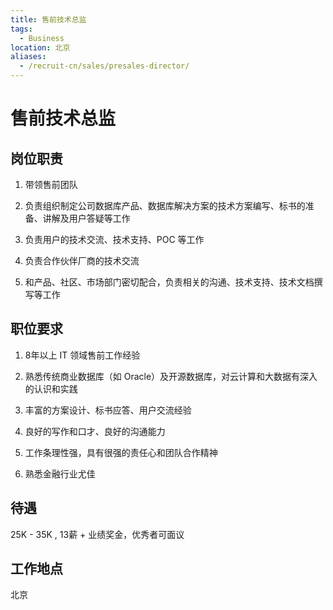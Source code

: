 ```yaml
---
title: 售前技术总监
tags:
  - Business
location: 北京
aliases:
  - /recruit-cn/sales/presales-director/
---
```


# 售前技术总监

## 岗位职责

1. 带领售前团队

2. 负责组织制定公司数据库产品、数据库解决方案的技术方案编写、标书的准备、讲解及用户答疑等工作

3. 负责用户的技术交流、技术支持、POC 等工作

4. 负责合作伙伴厂商的技术交流

5. 和产品、社区、市场部门密切配合，负责相关的沟通、技术支持、技术文档撰写等工作

## 职位要求

1. 8年以上 IT 领域售前工作经验

2. 熟悉传统商业数据库（如 Oracle）及开源数据库，对云计算和大数据有深入的认识和实践

3. 丰富的方案设计、标书应答、用户交流经验

4. 良好的写作和口才、良好的沟通能力

5. 工作条理性强，具有很强的责任心和团队合作精神

6. 熟悉金融行业尤佳

## 待遇

25K - 35K , 13薪 + 业绩奖金，优秀者可面议

## 工作地点

北京
